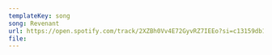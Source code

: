 ```yaml
---
templateKey: song
song: Revenant
url: https://open.spotify.com/track/2XZBh0Vv4E72GyvRZ7IEEo?si=c13159db1de24dc3
file: 
---
```


